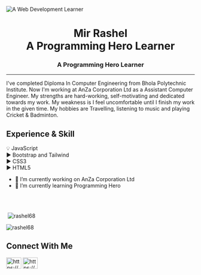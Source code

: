 
![A Web Development Learner](https://media-exp1.licdn.com/dms/image/C4D16AQESzZNOleRU2g/profile-displaybackgroundimage-shrink_200_800/0/1625767062553?e=1632960000&v=beta&t=X4fuZvICsTOMxw1kR664mDdRjq5B8FtssVnRr0MKCPo)
<h1 align="center">Mir Rashel <br> <span>A Programming Hero Learner<span></h1> 
<h3 align="center">A Programming Hero Learner</h3><hr>

I've completed Diploma In Computer Engineering from Bhola Polytechnic Institute.  Now I'm working at AnZa Corporation Ltd as a Assistant Computer Engineer. My strengths are hard-working, self-motivating and dedicated towards my work. My weakness is I feel uncomfortable until I finish my work in the given time. My hobbies are Travelling, listening to music and playing Cricket & Badminton.

## Experience & Skill
💡 JavaScript <br>
▶ Bootstrap and Tailwind <br>
▶ CSS3 <br>
▶ HTML5

- 🔭 I’m currently working on AnZa Corporation Ltd 
- 🌱 I’m currently learning Programming Hero  

<br><br>

<p>&nbsp;<img align="center" src="https://github-readme-stats.vercel.app/api?username=rashel68&show_icons=true&locale=en" alt="rashel68" /></p>

<p><img align="center" src="https://github-readme-streak-stats.herokuapp.com/?user=rashel68&" alt="rashel68" /></p>

## Connect With Me
<a href="https://linkedin.com/in/https://www.linkedin.com/in/md-rashel-341068" target="blank"><img align="center" src="https://raw.githubusercontent.com/rahuldkjain/github-profile-readme-generator/master/src/images/icons/Social/linked-in-alt.svg" alt="https://www.linkedin.com/in/md-rashel-341068/" height="30" width="40" /></a>
<a href="https://fb.com/https://www.facebook.com/rashel341068/" target="blank"><img align="center" src="https://raw.githubusercontent.com/rahuldkjain/github-profile-readme-generator/master/src/images/icons/Social/facebook.svg" alt="https://www.facebook.com/rashel341068" height="30" width="40" /></a>





